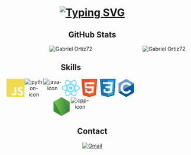 <h1 align="center">
  <a href="https://git.io/typing-svg">
    <img src="https://readme-typing-svg.herokuapp.com?font=Montserrat&weight=500&size=40&pause=1000&color=8949B9&center=true&vCenter=true&random=false&width=635&height=50&lines=Olá!+Me+chamo+Gabriel+Ortiz.;Sou+Desenvolvedor+de+Software;" alt="Typing SVG" />
  </a>
</h1>

<div align="center">
  <h2>GitHub Stats</h2>
  <a href="http://www.github.com/GabrielOrtiz72" style="text-decoration: none;">
    <img height="180em" src="https://github-readme-stats.vercel.app/api?username=GabrielOrtiz72&theme=ocean_dark&show_icons=true&hide_border=true&count_private=true" alt="Gabriel Ortiz72"/>
  </a>
  <img align="right" height="150em" src="https://github-readme-stats.vercel.app/api/top-langs/?username=GabrielOrtiz72&theme=ocean_dark&show_icons=true&hide_border=true&layout=compact&langs_count=12" alt="Gabriel Ortiz72"/>
</div>

<div align="center">
  <h2>Skills</h2>
  <div style="display: flex; flex-wrap: wrap; justify-content: center;">
    <img align="center" height="50" width="50" alt="javascript-icon" src="https://raw.githubusercontent.com/devicons/devicon/master/icons/javascript/javascript-plain.svg">
    <img align="center" height="50" width="50" alt="python-icon" src="https://raw.githubusercontent.com/danielcranney/readme-generator/main/public/icons/skills/python-colored.svg">
    <img align="center" height="50" width="50" alt="java-icon" src="https://raw.githubusercontent.com/danielcranney/readme-generator/main/public/icons/skills/java-colored.svg">
    <img align="center" height="50" width="50" alt="react-icon" src="https://raw.githubusercontent.com/devicons/devicon/master/icons/react/react-original.svg">
    <img align="center" height="50" width="50" alt="html-icon" src="https://raw.githubusercontent.com/devicons/devicon/master/icons/html5/html5-original.svg">
    <img align="center" height="50" width="50" alt="css-icon" src="https://raw.githubusercontent.com/devicons/devicon/master/icons/css3/css3-original.svg">
    <img align="center" height="50" width="50" alt="c-icon" src="https://raw.githubusercontent.com/devicons/devicon/master/icons/c/c-original.svg">
    <img align="center" height="50" width="50" alt="nodejs-icon" src="https://raw.githubusercontent.com/devicons/devicon/master/icons/nodejs/nodejs-original.svg">
    <img align="center" height="50" width="50" alt="cpp-icon" src="https://raw.githubusercontent.com/jmnote/z-icons/master/svg/cpp.svg">
  </div>
</div>

<div align="center">
  <h2>Contact</h2>
  <p>
    <a href="mailto:dev.gabiortiz140@gmail.com">
      <img src="https://img.shields.io/badge/Gmail-D14836?style=for-the-badge&logo=gmail&logoColor=white" alt="Gmail"/>
    </a>
  </p>
</div>
